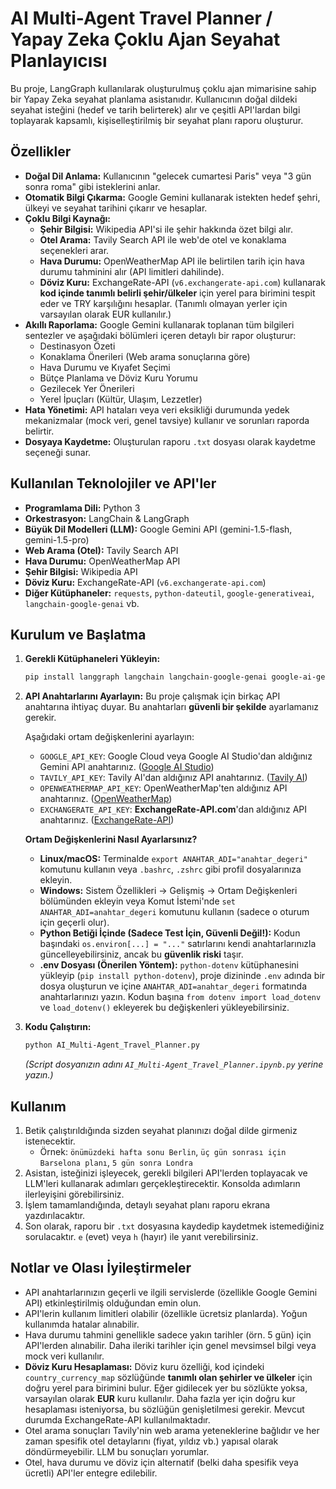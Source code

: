 # AI Multi-Agent Travel Planner / Yapay Zeka Çoklu Ajan Seyahat Planlayıcısı

Bu proje, LangGraph kullanılarak oluşturulmuş çoklu ajan mimarisine sahip bir Yapay Zeka seyahat planlama asistanıdır. Kullanıcının doğal dildeki seyahat isteğini (hedef ve tarih belirterek) alır ve çeşitli API'lardan bilgi toplayarak kapsamlı, kişiselleştirilmiş bir seyahat planı raporu oluşturur.

## Özellikler

- **Doğal Dil Anlama:** Kullanıcının "gelecek cumartesi Paris" veya "3 gün sonra roma" gibi isteklerini anlar.
- **Otomatik Bilgi Çıkarma:** Google Gemini kullanarak istekten hedef şehri, ülkeyi ve seyahat tarihini çıkarır ve hesaplar.
- **Çoklu Bilgi Kaynağı:**
  - **Şehir Bilgisi:** Wikipedia API'si ile şehir hakkında özet bilgi alır.
  - **Otel Arama:** Tavily Search API ile web'de otel ve konaklama seçenekleri arar.
  - **Hava Durumu:** OpenWeatherMap API ile belirtilen tarih için hava durumu tahminini alır (API limitleri dahilinde).
  - **Döviz Kuru:** ExchangeRate-API (`v6.exchangerate-api.com`) kullanarak **kod içinde tanımlı belirli şehir/ülkeler** için yerel para birimini tespit eder ve TRY karşılığını hesaplar. (Tanımlı olmayan yerler için varsayılan olarak EUR kullanılır.)
- **Akıllı Raporlama:** Google Gemini kullanarak toplanan tüm bilgileri sentezler ve aşağıdaki bölümleri içeren detaylı bir rapor oluşturur:
  - Destinasyon Özeti
  - Konaklama Önerileri (Web arama sonuçlarına göre)
  - Hava Durumu ve Kıyafet Seçimi
  - Bütçe Planlama ve Döviz Kuru Yorumu
  - Gezilecek Yer Önerileri
  - Yerel İpuçları (Kültür, Ulaşım, Lezzetler)
- **Hata Yönetimi:** API hataları veya veri eksikliği durumunda yedek mekanizmalar (mock veri, genel tavsiye) kullanır ve sorunları raporda belirtir.
- **Dosyaya Kaydetme:** Oluşturulan raporu `.txt` dosyası olarak kaydetme seçeneği sunar.

## Kullanılan Teknolojiler ve API'ler

- **Programlama Dili:** Python 3
- **Orkestrasyon:** LangChain & LangGraph
- **Büyük Dil Modelleri (LLM):** Google Gemini API (gemini-1.5-flash, gemini-1.5-pro)
- **Web Arama (Otel):** Tavily Search API
- **Hava Durumu:** OpenWeatherMap API
- **Şehir Bilgisi:** Wikipedia API
- **Döviz Kuru:** ExchangeRate-API (`v6.exchangerate-api.com`)
- **Diğer Kütüphaneler:** `requests`, `python-dateutil`, `google-generativeai`, `langchain-google-genai` vb.

## Kurulum ve Başlatma

1.  **Gerekli Kütüphaneleri Yükleyin:**

    ```bash
    pip install langgraph langchain langchain-google-genai google-ai-generativelanguage tavily-python requests python-dateutil wikipedia-api
    ```

2.  **API Anahtarlarını Ayarlayın:**
    Bu proje çalışmak için birkaç API anahtarına ihtiyaç duyar. Bu anahtarları **güvenli bir şekilde** ayarlamanız gerekir.

    Aşağıdaki ortam değişkenlerini ayarlayın:

    - `GOOGLE_API_KEY`: Google Cloud veya Google AI Studio'dan aldığınız Gemini API anahtarınız. ([Google AI Studio](https://aistudio.google.com/app/apikey))
    - `TAVILY_API_KEY`: Tavily AI'dan aldığınız API anahtarınız. ([Tavily AI](https://tavily.com/))
    - `OPENWEATHERMAP_API_KEY`: OpenWeatherMap'ten aldığınız API anahtarınız. ([OpenWeatherMap](https://openweathermap.org/appid))
    - `EXCHANGERATE_API_KEY`: **ExchangeRate-API.com**'dan aldığınız API anahtarınız. ([ExchangeRate-API](https://www.exchangerate-api.com/))

    **Ortam Değişkenlerini Nasıl Ayarlarsınız?**

    - **Linux/macOS:** Terminalde `export ANAHTAR_ADI="anahtar_degeri"` komutunu kullanın veya `.bashrc`, `.zshrc` gibi profil dosyalarınıza ekleyin.
    - **Windows:** Sistem Özellikleri -> Gelişmiş -> Ortam Değişkenleri bölümünden ekleyin veya Komut İstemi'nde `set ANAHTAR_ADI=anahtar_degeri` komutunu kullanın (sadece o oturum için geçerli olur).
    - **Python Betiği İçinde (Sadece Test İçin, Güvenli Değil!):** Kodun başındaki `os.environ[...] = "..."` satırlarını kendi anahtarlarınızla güncelleyebilirsiniz, ancak bu **güvenlik riski** taşır.
    - **.env Dosyası (Önerilen Yöntem):** `python-dotenv` kütüphanesini yükleyip (`pip install python-dotenv`), proje dizininde `.env` adında bir dosya oluşturun ve içine `ANAHTAR_ADI=anahtar_degeri` formatında anahtarlarınızı yazın. Kodun başına `from dotenv import load_dotenv` ve `load_dotenv()` ekleyerek bu değişkenleri yükleyebilirsiniz.

3.  **Kodu Çalıştırın:**
    ```bash
    python AI_Multi-Agent_Travel_Planner.py
    ```
    _(Script dosyanızın adını `AI_Multi-Agent_Travel_Planner.ipynb.py` yerine yazın.)_

## Kullanım

1.  Betik çalıştırıldığında sizden seyahat planınızı doğal dilde girmeniz istenecektir.
    - Örnek: `önümüzdeki hafta sonu Berlin`, `üç gün sonrası için Barselona planı`, `5 gün sonra Londra`
2.  Asistan, isteğinizi işleyecek, gerekli bilgileri API'lerden toplayacak ve LLM'leri kullanarak adımları gerçekleştirecektir. Konsolda adımların ilerleyişini görebilirsiniz.
3.  İşlem tamamlandığında, detaylı seyahat planı raporu ekrana yazdırılacaktır.
4.  Son olarak, raporu bir `.txt` dosyasına kaydedip kaydetmek istemediğiniz sorulacaktır. `e` (evet) veya `h` (hayır) ile yanıt verebilirsiniz.

## Notlar ve Olası İyileştirmeler

- API anahtarlarınızın geçerli ve ilgili servislerde (özellikle Google Gemini API) etkinleştirilmiş olduğundan emin olun.
- API'lerin kullanım limitleri olabilir (özellikle ücretsiz planlarda). Yoğun kullanımda hatalar alınabilir.
- Hava durumu tahmini genellikle sadece yakın tarihler (örn. 5 gün) için API'lerden alınabilir. Daha ileriki tarihler için genel mevsimsel bilgi veya mock veri kullanılır.
- **Döviz Kuru Hesaplaması:** Döviz kuru özelliği, kod içindeki `country_currency_map` sözlüğünde **tanımlı olan şehirler ve ülkeler** için doğru yerel para birimini bulur. Eğer gidilecek yer bu sözlükte yoksa, varsayılan olarak **EUR** kuru kullanılır. Daha fazla yer için doğru kur hesaplaması isteniyorsa, bu sözlüğün genişletilmesi gerekir. Mevcut durumda ExchangeRate-API kullanılmaktadır.
- Otel arama sonuçları Tavily'nin web arama yeteneklerine bağlıdır ve her zaman spesifik otel detaylarını (fiyat, yıldız vb.) yapısal olarak döndürmeyebilir. LLM bu sonuçları yorumlar.
- Otel, hava durumu ve döviz için alternatif (belki daha spesifik veya ücretli) API'ler entegre edilebilir.
